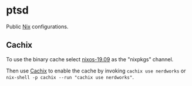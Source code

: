# ptsd

Public [Nix](https://nixos.org/nix/) configurations.


## Cachix

To use the binary cache select [nixos-19.09](https://nixos.org/channels/nixos-19.09) as
the "nixpkgs" channel.

Then use [Cachix](https://cachix.org/) to enable the cache by invoking 
`cachix use nerdworks` or `nix-shell -p cachix --run "cachix use nerdworks"`.

